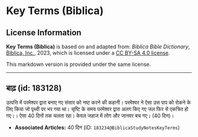 # Key Terms (Biblica)

## License Information

**Key Terms (Biblica)** is based on and adapted from: _Biblica Bible Dictionary_, [Biblica, Inc.](https://www.biblica.com/), 2023, which is licensed under a [CC BY-SA 4.0 license](https://creativecommons.org/licenses/by-sa/4.0/legalcode.en).

This markdown version is provided under the same license.



--------------------------------

## बाढ़ (id: 183128)

उत्पत्ति में परमेश्वर द्वारा बनाए गए संसार को नष्ट करने की कहानी। परमेश्वर ने ऐसा उस पाप को रोकने के लिए किया जो पृथ्वी पर भर गया था। सृष्टि के समय परमेश्वर द्वारा अलग किए गए जल फिर से एकत्रित हो गए।। ऐसा 40 दिनों तक चलता रहा। केवल जहाज में लोग और जानवर बच गए। (40 दिन)।

* **Associated Articles:** 40 दिन (ID: `183234@BiblicaStudyNotesKeyTerms`)

